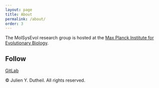 ```yaml
---
layout: page
title: About
permalink: /about/
order: 3
---
```


The MolSysEvol research group is hosted at the [Max Planck Institute for Evolutionary Biology](http://www.evolbio.mpg.de).

## Follow

[GitLab](https://gitlab.gwdg.de/molsysevol)


&copy; Julien Y. Dutheil. All rights reserved.
